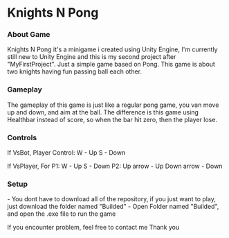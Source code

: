 <h1>Knights N Pong</h1>

<h3>About Game</h3>
Knights N Pong it's a minigame i created using Unity Engine, I'm currently still new to Unity Engine and this is my second project after "MyFirstProject". Just a simple game based on Pong. This game is about two knights having fun passing ball each other.

<h3>Gameplay</h3>
The gameplay of this game is just like a regular pong game, you van move up and down, and aim at the ball. The difference is this game using Healthbar instead of score, so when the bar hit zero, then the player lose.

<h3>Controls</h3>
If VsBot, Player Control:
W - Up
S - Down

If VsPlayer, For P1:
W - Up
S - Down
P2:
Up arrow - Up
Down arrow - Down

<h3>Setup</h3>
- You dont have to download all of the repository, if you just want to play, just download the folder named "Builded"
- Open Folder named "Builded", and open the .exe file to run the game

<p></p>
If you encounter problem, feel free to contact me
Thank you
